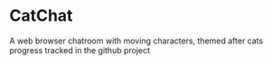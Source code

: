 # CatChat
A web browser chatroom with moving characters, themed after cats
progress tracked in the github project